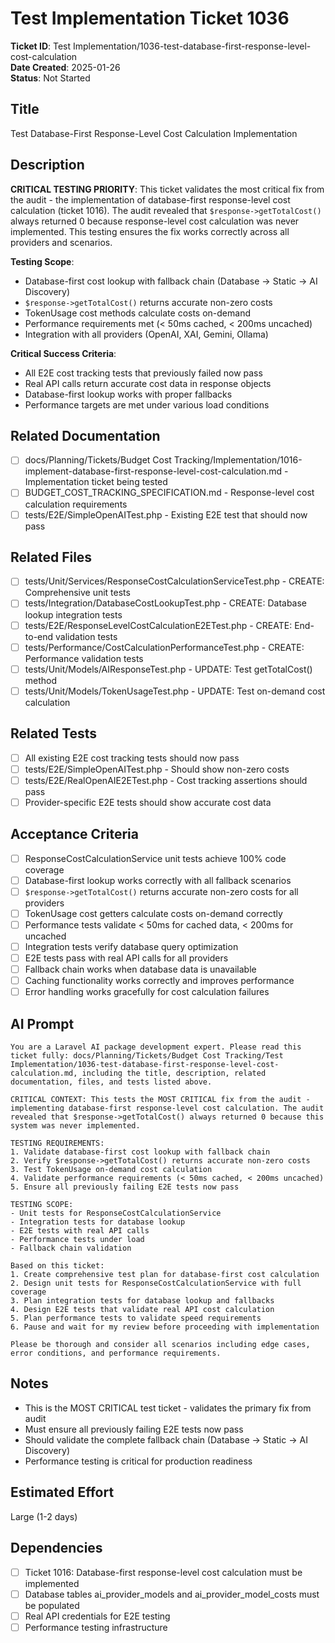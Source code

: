 # Test Implementation Ticket 1036

**Ticket ID**: Test Implementation/1036-test-database-first-response-level-cost-calculation  
**Date Created**: 2025-01-26  
**Status**: Not Started  

## Title
Test Database-First Response-Level Cost Calculation Implementation

## Description
**CRITICAL TESTING PRIORITY**: This ticket validates the most critical fix from the audit - the implementation of database-first response-level cost calculation (ticket 1016). The audit revealed that `$response->getTotalCost()` always returned 0 because response-level cost calculation was never implemented. This testing ensures the fix works correctly across all providers and scenarios.

**Testing Scope**:
- Database-first cost lookup with fallback chain (Database → Static → AI Discovery)
- `$response->getTotalCost()` returns accurate non-zero costs
- TokenUsage cost methods calculate costs on-demand
- Performance requirements met (< 50ms cached, < 200ms uncached)
- Integration with all providers (OpenAI, XAI, Gemini, Ollama)

**Critical Success Criteria**:
- All E2E cost tracking tests that previously failed now pass
- Real API calls return accurate cost data in response objects
- Database-first lookup works with proper fallbacks
- Performance targets are met under various load conditions

## Related Documentation
- [ ] docs/Planning/Tickets/Budget Cost Tracking/Implementation/1016-implement-database-first-response-level-cost-calculation.md - Implementation ticket being tested
- [ ] BUDGET_COST_TRACKING_SPECIFICATION.md - Response-level cost calculation requirements
- [ ] tests/E2E/SimpleOpenAITest.php - Existing E2E test that should now pass

## Related Files
- [ ] tests/Unit/Services/ResponseCostCalculationServiceTest.php - CREATE: Comprehensive unit tests
- [ ] tests/Integration/DatabaseCostLookupTest.php - CREATE: Database lookup integration tests
- [ ] tests/E2E/ResponseLevelCostCalculationE2ETest.php - CREATE: End-to-end validation tests
- [ ] tests/Performance/CostCalculationPerformanceTest.php - CREATE: Performance validation tests
- [ ] tests/Unit/Models/AIResponseTest.php - UPDATE: Test getTotalCost() method
- [ ] tests/Unit/Models/TokenUsageTest.php - UPDATE: Test on-demand cost calculation

## Related Tests
- [ ] All existing E2E cost tracking tests should now pass
- [ ] tests/E2E/SimpleOpenAITest.php - Should show non-zero costs
- [ ] tests/E2E/RealOpenAIE2ETest.php - Cost tracking assertions should pass
- [ ] Provider-specific E2E tests should show accurate cost data

## Acceptance Criteria
- [ ] ResponseCostCalculationService unit tests achieve 100% code coverage
- [ ] Database-first lookup works correctly with all fallback scenarios
- [ ] `$response->getTotalCost()` returns accurate non-zero costs for all providers
- [ ] TokenUsage cost getters calculate costs on-demand correctly
- [ ] Performance tests validate < 50ms for cached data, < 200ms for uncached
- [ ] Integration tests verify database query optimization
- [ ] E2E tests pass with real API calls for all providers
- [ ] Fallback chain works when database data is unavailable
- [ ] Caching functionality works correctly and improves performance
- [ ] Error handling works gracefully for cost calculation failures

## AI Prompt
```
You are a Laravel AI package development expert. Please read this ticket fully: docs/Planning/Tickets/Budget Cost Tracking/Test Implementation/1036-test-database-first-response-level-cost-calculation.md, including the title, description, related documentation, files, and tests listed above.

CRITICAL CONTEXT: This tests the MOST CRITICAL fix from the audit - implementing database-first response-level cost calculation. The audit revealed that $response->getTotalCost() always returned 0 because this system was never implemented.

TESTING REQUIREMENTS:
1. Validate database-first cost lookup with fallback chain
2. Verify $response->getTotalCost() returns accurate non-zero costs
3. Test TokenUsage on-demand cost calculation
4. Validate performance requirements (< 50ms cached, < 200ms uncached)
5. Ensure all previously failing E2E tests now pass

TESTING SCOPE:
- Unit tests for ResponseCostCalculationService
- Integration tests for database lookup
- E2E tests with real API calls
- Performance tests under load
- Fallback chain validation

Based on this ticket:
1. Create comprehensive test plan for database-first cost calculation
2. Design unit tests for ResponseCostCalculationService with full coverage
3. Plan integration tests for database lookup and fallbacks
4. Design E2E tests that validate real API cost calculation
5. Plan performance tests to validate speed requirements
6. Pause and wait for my review before proceeding with implementation

Please be thorough and consider all scenarios including edge cases, error conditions, and performance requirements.
```

## Notes
- This is the MOST CRITICAL test ticket - validates the primary fix from audit
- Must ensure all previously failing E2E tests now pass
- Should validate the complete fallback chain (Database → Static → AI Discovery)
- Performance testing is critical for production readiness

## Estimated Effort
Large (1-2 days)

## Dependencies
- [ ] Ticket 1016: Database-first response-level cost calculation must be implemented
- [ ] Database tables ai_provider_models and ai_provider_model_costs must be populated
- [ ] Real API credentials for E2E testing
- [ ] Performance testing infrastructure
